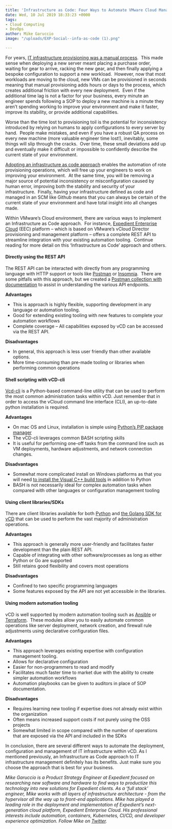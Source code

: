 ```yaml
---
title: 'Infrastructure as Code: Four Ways to Automate VMware Cloud Management'
date: Wed, 10 Jul 2019 18:33:23 +0000
tags:
- Cloud Computing
- DevOps
author: Mike Garuccio
image: "/uploads/EXP-Social--infa-as-code (1).png"

---
```

For years, [IT infrastructure provisioning was a manual process](https://www.expedient.com/blog/on-premises-it-infrastructure/).  This made sense when deploying a new server meant placing a purchase order, waiting for gear to arrive, racking the new gear, and then finally applying a bespoke configuration to support a new workload.  However, now that most workloads are moving to the cloud, new VMs can be provisioned in seconds meaning that manual provisioning adds hours or days to the process, which creates additional friction with every new deployment.  Even if the additional time lag is not a factor for your business, every minute an engineer spends following a SOP to deploy a new machine is a minute they aren’t spending working to improve your environment and make it faster, improve its stability, or provide additional capabilities.

Worse than the time lost to provisioning toil is the potential for inconsistency introduced by relying on humans to apply configurations to every server by hand.  People make mistakes, and even if you have a robust QA process on every new machine (more valuable engineer time lost!), inevitably, some things will slip through the cracks.  Over time, these small deviations add up and eventually make it difficult or impossible to confidently describe the current state of your environment.

[Adopting an infrastructure as code approach](https://www.expedient.com/blog/expedient-cloud-evolution-a-vision-5-years-in-the-making/) enables the automation of rote provisioning operations, which will free up your engineers to work on improving your environment.  At the same time, you will be removing a major source of potential inconsistency or misconfiguration caused by human error, improving both the stability and security of your infrastructure.  Finally, having your infrastructure defined as code and managed in an SCM like Github means that you can always be certain of the current state of your environment and have total insight into all changes made.

Within VMware’s Cloud environment, there are various ways to implement an Infrastructure as Code approach.  For instance, [Expedient Enterprise Cloud](https://www.expedient.com/services/infrastructure-as-a-service/cloud/) (EEC) platform – which is based on VMware’s vCloud Director provisioning and management platform – offers a complete REST API to streamline integration with your existing automation tooling.  Continue reading for more detail on this ‘Infrastructure as Code’ approach and others.

#### Directly using the REST API

The REST API can be interacted with directly from any programming language with HTTP support or tools like [Postman](https://www.getpostman.com/) or [Insomnia](https://insomnia.rest/).  There are some pitfalls with this approach, but we created a [Postman collection with documentation](https://apidocs.expedient.cloud/?version=latest) to assist in understanding the various API endpoints.

**Advantages**

* This is approach is highly flexible, supporting development in any language or automation tooling.
* Good for extending existing tooling with new features to complete your automation workflows
* Complete coverage – All capabilities exposed by vCD can be accessed via the REST API.

**Disadvantages**

* In general, this approach is less user friendly than other available options.
* More time-consuming than pre-made tooling or libraries when performing common operations

#### Shell scripting with vCD-cli

[Vcd-cli](http://vmware.github.io/vcd-cli/) is a Python-based command-line utility that can be used to perform the most common administration tasks within vCD. Just remember that in order to access the vCloud command line interface (CLI), an up-to-date python installation is required.

**Advantages**

* On mac OS and Linux, installation is simple using [Python’s PIP package manager](https://realpython.com/what-is-pip/)
* The vCD-cli leverages common BASH scripting skills
* It is useful for performing one-off tasks from the command line such as VM deployments, hardware adjustments, and network connection changes.

**Disadvantages**

* Somewhat more complicated install on Windows platforms as that you will need [to install the Visual C++ build tools](https://visualstudio.microsoft.com/downloads/) in addition to Python
* BASH is not necessarily ideal for complex automation tasks when compared with other languages or configuration management tooling

#### Using client libraries/SDKs

There are client libraries available for both [Python](https://github.com/vmware/pyvcloud) and [the Golang SDK for vCD](https://github.com/vmware/go-vcloud-director) that can be used to perform the vast majority of administration operations.

**Advantages**

* This approach is generally more user-friendly and facilitates faster development than the plain REST API.
* Capable of integrating with other software/processes as long as either Python or Go are supported
* Still retains good flexibility and covers most operations

**Disadvantages**

* Confined to two specific programming languages
* Some features exposed by the API are not yet accessible in the libraries.

#### Using modern automation tooling

vCD is well supported by modern automation tooling such as [Ansible](https://www.ansible.com/) or [Terraform](https://www.terraform.io/).  These modules allow you to easily automate common operations like server deployment, network creation, and firewall rule adjustments using declarative configuration files. 

**Advantages**

* This approach leverages existing expertise with configuration management tooling.
* Allows for declarative configuration
* Easier for non-programmers to read and modify
* Facilitates much faster time to market due with the ability to create simpler automation workflows
* Automation playbooks can be given to auditors in place of SOP documentation.

**Disadvantages**

* Requires learning new tooling if expertise does not already exist within the organization
* Often means increased support costs if not purely using the OSS projects
* Somewhat limited in scope compared with the number of operations that are exposed via the API and included in the SDKs

In conclusion, there are several different ways to automate the deployment, configuration and management of IT infrastructure within vCD. As I mentioned previously, an Infrastructure as Code approach to IT infrastructure management definitely has its benefits. Just make sure you choose the approach that is best for your business.

_Mike Garuccio is a Product Strategy Engineer at Expedient focused on researching new software and hardware to find ways to productize this technology into new solutions for Expedient clients. As a ‘full stack’ engineer, Mike works with all layers of infrastructure architecture - from the hypervisor all the way up to front-end applications. Mike has played a leading role in the deployment and implementation of Expedient’s next-generation cloud platform, Expedient Enterprise Cloud. His professional interests include automation, containers, Kubernetes, CI/CD, and developer experience optimization. Follow Mike on_ [_Twitter_](https://twitter.com/mgaruccio)_._